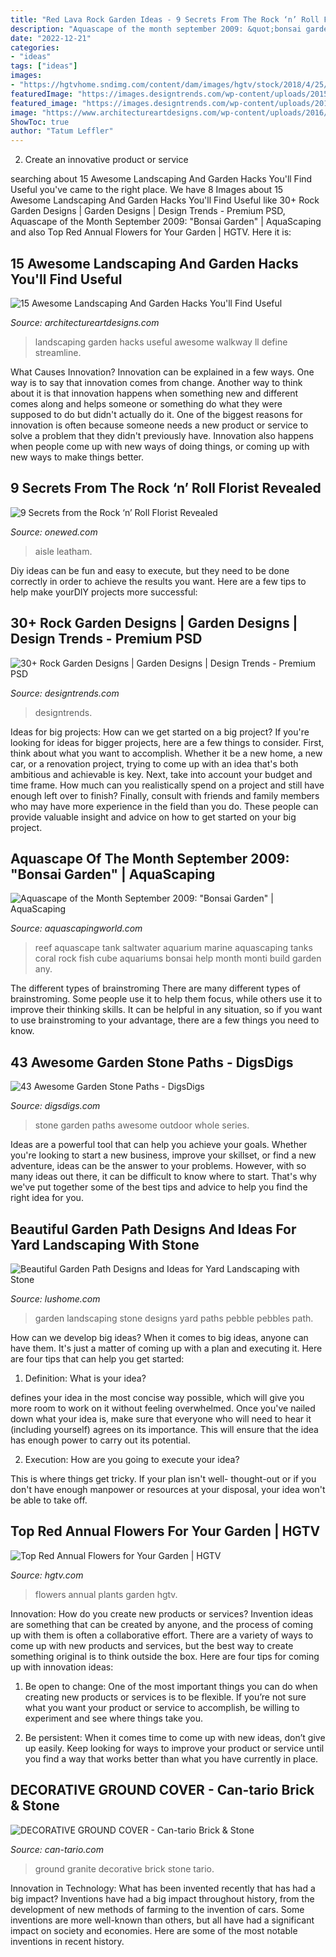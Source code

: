 ```yaml
---
title: "Red Lava Rock Garden Ideas - 9 Secrets From The Rock ‘n’ Roll Florist Revealed"
description: "Aquascape of the month september 2009: &quot;bonsai garden&quot;"
date: "2022-12-21"
categories:
- "ideas"
tags: ["ideas"]
images:
- "https://hgtvhome.sndimg.com/content/dam/images/hgtv/stock/2018/4/25/Shutterstock_mcajan_1070703950_RedFlowers_Tropaeolum-majus.jpg.rend.hgtvcom.616.462.suffix/1524687122357.jpeg"
featuredImage: "https://images.designtrends.com/wp-content/uploads/2015/12/07130718/Rock-Garden-Designs15.jpg"
featured_image: "https://images.designtrends.com/wp-content/uploads/2015/12/07130718/Rock-Garden-Designs15.jpg"
image: "https://www.architectureartdesigns.com/wp-content/uploads/2016/11/15-Awesome-Landscaping-And-Garden-Hacks-Youll-Find-Useful-4.jpg"
ShowToc: true
author: "Tatum Leffler"
---
```



2. Create an innovative product or service 

	

		
searching about 15 Awesome Landscaping And Garden Hacks You&#039;ll Find Useful you've came to the right place. We have 8 Images about 15 Awesome Landscaping And Garden Hacks You&#039;ll Find Useful like 30+ Rock Garden Designs | Garden Designs | Design Trends - Premium PSD, Aquascape of the Month September 2009: &quot;Bonsai Garden&quot; | AquaScaping and also Top Red Annual Flowers for Your Garden | HGTV. Here it is:
		
    
## 15 Awesome Landscaping And Garden Hacks You&#039;ll Find Useful

<img loading=lazy src="https://www.architectureartdesigns.com/wp-content/uploads/2016/11/15-Awesome-Landscaping-And-Garden-Hacks-Youll-Find-Useful-4.jpg" onerror="this.onerror=null;this.src='https://tse4.mm.bing.net/th?id=OIP.OZIFZfsGbm5r1eZ1JKuy3QHaJ3&amp;pid=15.1';" alt="15 Awesome Landscaping And Garden Hacks You&#039;ll Find Useful">

_Source: architectureartdesigns.com_

>landscaping garden hacks useful awesome walkway ll define streamline. 

	

What Causes Innovation?
Innovation can be explained in a few ways. One way is to say that innovation comes from change. Another way to think about it is that innovation happens when something new and different comes along and helps someone or something do what they were supposed to do but didn't actually do it. 
One of the biggest reasons for innovation is often because someone needs a new product or service to solve a problem that they didn't previously have. Innovation also happens when people come up with new ways of doing things, or coming up with new ways to make things better.

    
## 9 Secrets From The Rock ‘n’ Roll Florist Revealed

<img loading=lazy src="https://wedding-pictures-01.onewed.com/47110/all-red-wedding-flowers-lining-ceremony-aisle__full.jpg" onerror="this.onerror=null;this.src='https://tse3.mm.bing.net/th?id=OIP.2cMloKa2v59peDcGCyzpFgHaLH&amp;pid=15.1';" alt="9 Secrets from the Rock ‘n’ Roll Florist Revealed">

_Source: onewed.com_

>aisle leatham. 

	

Diy ideas can be fun and easy to execute, but they need to be done correctly in order to achieve the results you want. Here are a few tips to help make yourDIY projects more successful:

    
## 30+ Rock Garden Designs | Garden Designs | Design Trends - Premium PSD

<img loading=lazy src="https://images.designtrends.com/wp-content/uploads/2015/12/07130718/Rock-Garden-Designs15.jpg" onerror="this.onerror=null;this.src='https://tse2.mm.bing.net/th?id=OIP.fmLQndKjiWodupd7UPTv9AHaHa&amp;pid=15.1';" alt="30+ Rock Garden Designs | Garden Designs | Design Trends - Premium PSD">

_Source: designtrends.com_

>designtrends. 

	

Ideas for big projects: How can we get started on a big project?
If you're looking for ideas for bigger projects, here are a few things to consider. First, think about what you want to accomplish. Whether it be a new home, a new car, or a renovation project, trying to come up with an idea that's both ambitious and achievable is key. Next, take into account your budget and time frame. How much can you realistically spend on a project and still have enough left over to finish? Finally, consult with friends and family members who may have more experience in the field than you do. These people can provide valuable insight and advice on how to get started on your big project.

    
## Aquascape Of The Month September 2009: &quot;Bonsai Garden&quot; | AquaScaping

<img loading=lazy src="http://www.aquascapingworld.com/gallery/images/1/1_reef_aquascape_large.jpg" onerror="this.onerror=null;this.src='https://tse1.mm.bing.net/th?id=OIP.rm1aPry_Nl_udvT7v8l3rAHaGk&amp;pid=15.1';" alt="Aquascape of the Month September 2009: &quot;Bonsai Garden&quot; | AquaScaping">

_Source: aquascapingworld.com_

>reef aquascape tank saltwater aquarium marine aquascaping tanks coral rock fish cube aquariums bonsai help month monti build garden any. 

	

The different types of brainstroming
There are many different types of brainstroming. Some people use it to help them focus, while others use it to improve their thinking skills. It can be helpful in any situation, so if you want to use brainstroming to your advantage, there are a few things you need to know.

    
## 43 Awesome Garden Stone Paths - DigsDigs

<img loading=lazy src="http://www.digsdigs.com/photos/awesome-garden-stone-paths-9-554x738.jpg" onerror="this.onerror=null;this.src='https://tse3.mm.bing.net/th?id=OIP.G7DsqY4coHLvJ3V9Gp_Q7QHaJ3&amp;pid=15.1';" alt="43 Awesome Garden Stone Paths - DigsDigs">

_Source: digsdigs.com_

>stone garden paths awesome outdoor whole series. 

	

Ideas are a powerful tool that can help you achieve your goals. Whether you're looking to start a new business, improve your skillset, or find a new adventure, ideas can be the answer to your problems. However, with so many ideas out there, it can be difficult to know where to start. That's why we've put together some of the best tips and advice to help you find the right idea for you.

    
## Beautiful Garden Path Designs And Ideas For Yard Landscaping With Stone

<img loading=lazy src="http://www.lushome.com/wp-content/uploads/2013/07/stone-pebble-garden-paths-landscaping-ideas-9.jpg" onerror="this.onerror=null;this.src='https://tse3.mm.bing.net/th?id=OIP.Hl75oblxMtKv0JeYKpVbXQAAAA&amp;pid=15.1';" alt="Beautiful Garden Path Designs and Ideas for Yard Landscaping with Stone">

_Source: lushome.com_

>garden landscaping stone designs yard paths pebble pebbles path. 

	

How can we develop big ideas?
When it comes to big ideas, anyone can have them. It's just a matter of coming up with a plan and executing it. Here are four tips that can help you get started:
1. Definition: What is your idea?

 defines your idea in the most concise way possible, which will give you more room to work on it without feeling overwhelmed. Once you've nailed down what your idea is, make sure that everyone who will need to hear it (including yourself) agrees on its importance. This will ensure that the idea has enough power to carry out its potential.

2. Execution: How are you going to execute your idea?

This is where things get tricky. If your plan isn't well- thought-out or if you don't have enough manpower or resources at your disposal, your idea won't be able to take off.

    
## Top Red Annual Flowers For Your Garden | HGTV

<img loading=lazy src="https://hgtvhome.sndimg.com/content/dam/images/hgtv/stock/2018/4/25/Shutterstock_mcajan_1070703950_RedFlowers_Tropaeolum-majus.jpg.rend.hgtvcom.616.462.suffix/1524687122357.jpeg" onerror="this.onerror=null;this.src='https://tse3.mm.bing.net/th?id=OIP.GEnsCMtomW_Jx5e_HEI2cQHaFk&amp;pid=15.1';" alt="Top Red Annual Flowers for Your Garden | HGTV">

_Source: hgtv.com_

>flowers annual plants garden hgtv. 

	

Innovation: How do you create new products or services?
Invention ideas are something that can be created by anyone, and the process of coming up with them is often a collaborative effort. There are a variety of ways to come up with new products and services, but the best way to create something original is to think outside the box. Here are four tips for coming up with innovation ideas:
1. Be open to change: One of the most important things you can do when creating new products or services is to be flexible. If you’re not sure what you want your product or service to accomplish, be willing to experiment and see where things take you.

2. Be persistent: When it comes time to come up with new ideas, don’t give up easily. Keep looking for ways to improve your product or service until you find a way that works better than what you have currently in place.

    
## DECORATIVE GROUND COVER - Can-tario Brick &amp; Stone

<img loading=lazy src="https://www.can-tario.com/wp-content/uploads/2020/05/aggregates-red-granite.jpg" onerror="this.onerror=null;this.src='https://tse2.mm.bing.net/th?id=OIP.Exu5LDjWN8a8o68MWzALvQHaE8&amp;pid=15.1';" alt="DECORATIVE GROUND COVER - Can-tario Brick &amp; Stone">

_Source: can-tario.com_

>ground granite decorative brick stone tario. 

	

Innovation in Technology: What has been invented recently that has had a big impact?
Inventions have had a big impact throughout history, from the development of new methods of farming to the invention of cars. Some inventions are more well-known than others, but all have had a significant impact on society and economies. Here are some of the most notable inventions in recent history.

